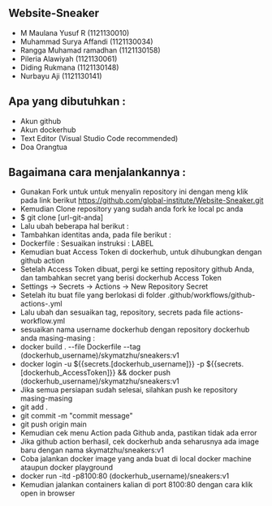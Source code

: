 ## Website-Sneaker

- M Maulana Yusuf R (1121130010)
- Muhammad Surya Affandi (1121130034)
- Rangga Muhamad ramadhan (1121130158)
- Pileria Alawiyah (1121130061)
- Diding Rukmana (1121130148)
- Nurbayu Aji (1121130141)


## Apa yang dibutuhkan :

- Akun github
- Akun dockerhub
- Text Editor (Visual Studio Code recommended)
- Doa Orangtua

## Bagaimana cara menjalankannya :
- Gunakan Fork untuk untuk menyalin repository ini dengan meng klik pada link berikut https://github.com/global-institute/Website-Sneaker.git
- Kemudian Clone repository yang sudah anda fork ke local pc anda
- $ git clone [url-git-anda]
- Lalu ubah beberapa hal berikut :
- Tambahkan identitas anda, pada file berikut :
- Dockerfile : Sesuaikan instruksi : LABEL
- Kemudian buat Access Token di dockerhub, untuk dihubungkan dengan github action
- Setelah Access Token dibuat, pergi ke setting repository github Anda, dan tambahkan secret yang berisi dockerhub Access Token
- Settings -> Secrets -> Actions -> New Repository Secret
- Setelah itu buat file yang berlokasi di folder .github/workflows/github-actions-.yml
- Lalu ubah dan sesuaikan tag, repository, secrets pada file actions-workflow.yml
- sesuaikan nama username dockerhub dengan repository dockerhub anda masing-masing :
- docker build . --file Dockerfile --tag (dockerhub_username)/skymatzhu/sneakers:v1
- docker login -u ${{secrets.[dockerhub_username]}} -p ${{secrets.[dockerhub_AccessToken]}} && docker push (dockerhub_username)/skymatzhu/sneakers:v1
- Jika semua persiapan sudah selesai, silahkan push ke repository masing-masing
- git add .
- git commit -m "commit message"
- git push origin main
- Kemudian cek menu Action pada Github anda, pastikan tidak ada error
- Jika github action berhasil, cek dockerhub anda seharusnya ada image baru dengan nama skymatzhu/sneakers:v1
- Coba jalankan docker image yang anda buat di local docker machine ataupun docker playground
- docker run -itd -p8100:80 (dockerhub_username)/sneakers:v1
- Kemudian jalankan containers kalian di port 8100:80 dengan cara klik open in browser
